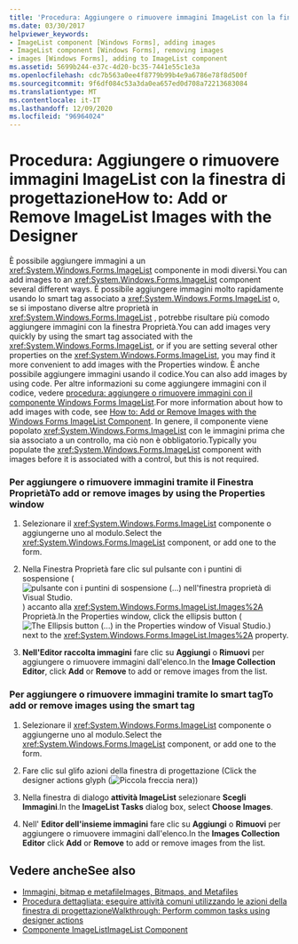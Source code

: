 ```yaml
---
title: 'Procedura: Aggiungere o rimuovere immagini ImageList con la finestra di progettazione'
ms.date: 03/30/2017
helpviewer_keywords:
- ImageList component [Windows Forms], adding images
- ImageList component [Windows Forms], removing images
- images [Windows Forms], adding to ImageList component
ms.assetid: 5699b244-e37c-4d20-bc35-7441e55c1e3a
ms.openlocfilehash: cdc7b563a0ee4f8779b99b4e9a6786e78f8d500f
ms.sourcegitcommit: 9f6df084c53a3da0ea657ed0d708a72213683084
ms.translationtype: MT
ms.contentlocale: it-IT
ms.lasthandoff: 12/09/2020
ms.locfileid: "96964024"
---
```

# <a name="how-to-add-or-remove-imagelist-images-with-the-designer"></a><span data-ttu-id="2d787-102">Procedura: Aggiungere o rimuovere immagini ImageList con la finestra di progettazione</span><span class="sxs-lookup"><span data-stu-id="2d787-102">How to: Add or Remove ImageList Images with the Designer</span></span>

<span data-ttu-id="2d787-103">È possibile aggiungere immagini a un <xref:System.Windows.Forms.ImageList> componente in modi diversi.</span><span class="sxs-lookup"><span data-stu-id="2d787-103">You can add images to an <xref:System.Windows.Forms.ImageList> component several different ways.</span></span> <span data-ttu-id="2d787-104">È possibile aggiungere immagini molto rapidamente usando lo smart tag associato a <xref:System.Windows.Forms.ImageList> o, se si impostano diverse altre proprietà in <xref:System.Windows.Forms.ImageList> , potrebbe risultare più comodo aggiungere immagini con la finestra Proprietà.</span><span class="sxs-lookup"><span data-stu-id="2d787-104">You can add images very quickly by using the smart tag associated with the <xref:System.Windows.Forms.ImageList>, or if you are setting several other properties on the <xref:System.Windows.Forms.ImageList>, you may find it more convenient to add images with the Properties window.</span></span> <span data-ttu-id="2d787-105">È anche possibile aggiungere immagini usando il codice.</span><span class="sxs-lookup"><span data-stu-id="2d787-105">You can also add images by using code.</span></span> <span data-ttu-id="2d787-106">Per altre informazioni su come aggiungere immagini con il codice, vedere [procedura: aggiungere o rimuovere immagini con il componente Windows Forms ImageList](how-to-add-or-remove-images-with-the-windows-forms-imagelist-component.md).</span><span class="sxs-lookup"><span data-stu-id="2d787-106">For more information about how to add images with code, see [How to: Add or Remove Images with the Windows Forms ImageList Component](how-to-add-or-remove-images-with-the-windows-forms-imagelist-component.md).</span></span> <span data-ttu-id="2d787-107">In genere, il componente viene popolato <xref:System.Windows.Forms.ImageList> con le immagini prima che sia associato a un controllo, ma ciò non è obbligatorio.</span><span class="sxs-lookup"><span data-stu-id="2d787-107">Typically you populate the <xref:System.Windows.Forms.ImageList> component with images before it is associated with a control, but this is not required.</span></span>

### <a name="to-add-or-remove-images-by-using-the-properties-window"></a><span data-ttu-id="2d787-108">Per aggiungere o rimuovere immagini tramite il Finestra Proprietà</span><span class="sxs-lookup"><span data-stu-id="2d787-108">To add or remove images by using the Properties window</span></span>

1. <span data-ttu-id="2d787-109">Selezionare il <xref:System.Windows.Forms.ImageList> componente o aggiungerne uno al modulo.</span><span class="sxs-lookup"><span data-stu-id="2d787-109">Select the <xref:System.Windows.Forms.ImageList> component, or add one to the form.</span></span>

2. <span data-ttu-id="2d787-110">Nella Finestra Proprietà fare clic sul pulsante con i puntini di sospensione ( ![ pulsante con i puntini di sospensione (...) nell'finestra proprietà di Visual Studio. ](./media/visual-studio-ellipsis-button.png) ) accanto alla <xref:System.Windows.Forms.ImageList.Images%2A> Proprietà.</span><span class="sxs-lookup"><span data-stu-id="2d787-110">In the Properties window, click the ellipsis button (![The Ellipsis button (...) in the Properties window of Visual Studio.](./media/visual-studio-ellipsis-button.png)) next to the <xref:System.Windows.Forms.ImageList.Images%2A> property.</span></span>

3. <span data-ttu-id="2d787-111">**Nell'Editor raccolta immagini** fare clic su **Aggiungi** o **Rimuovi** per aggiungere o rimuovere immagini dall'elenco.</span><span class="sxs-lookup"><span data-stu-id="2d787-111">In the **Image Collection Editor**, click **Add** or **Remove** to add or remove images from the list.</span></span>

### <a name="to-add-or-remove-images-using-the-smart-tag"></a><span data-ttu-id="2d787-112">Per aggiungere o rimuovere immagini tramite lo smart tag</span><span class="sxs-lookup"><span data-stu-id="2d787-112">To add or remove images using the smart tag</span></span>

1. <span data-ttu-id="2d787-113">Selezionare il <xref:System.Windows.Forms.ImageList> componente o aggiungerne uno al modulo.</span><span class="sxs-lookup"><span data-stu-id="2d787-113">Select the <xref:System.Windows.Forms.ImageList> component, or add one to the form.</span></span>

2. <span data-ttu-id="2d787-114">Fare clic sul glifo azioni della finestra di progettazione (</span><span class="sxs-lookup"><span data-stu-id="2d787-114">Click the designer actions glyph (</span></span>![Piccola freccia nera](./media/designer-actions-glyph.gif)<span data-ttu-id="2d787-116">)</span><span class="sxs-lookup"><span data-stu-id="2d787-116">)</span></span>

3. <span data-ttu-id="2d787-117">Nella finestra di dialogo **attività ImageList** selezionare **Scegli Immagini**.</span><span class="sxs-lookup"><span data-stu-id="2d787-117">In the **ImageList Tasks** dialog box, select **Choose Images**.</span></span>

4. <span data-ttu-id="2d787-118">Nell' **Editor dell'insieme immagini** fare clic su **Aggiungi** o **Rimuovi** per aggiungere o rimuovere immagini dall'elenco.</span><span class="sxs-lookup"><span data-stu-id="2d787-118">In the **Images Collection Editor** click **Add** or **Remove** to add or remove images from the list.</span></span>

## <a name="see-also"></a><span data-ttu-id="2d787-119">Vedere anche</span><span class="sxs-lookup"><span data-stu-id="2d787-119">See also</span></span>

- [<span data-ttu-id="2d787-120">Immagini, bitmap e metafile</span><span class="sxs-lookup"><span data-stu-id="2d787-120">Images, Bitmaps, and Metafiles</span></span>](../advanced/images-bitmaps-and-metafiles.md)
- [<span data-ttu-id="2d787-121">Procedura dettagliata: eseguire attività comuni utilizzando le azioni della finestra di progettazione</span><span class="sxs-lookup"><span data-stu-id="2d787-121">Walkthrough: Perform common tasks using designer actions</span></span>](perform-common-tasks-design-actions.md)
- [<span data-ttu-id="2d787-122">Componente ImageList</span><span class="sxs-lookup"><span data-stu-id="2d787-122">ImageList Component</span></span>](imagelist-component-windows-forms.md)

